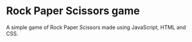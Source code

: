 # Rock Paper Scissors game

A simple game of Rock Paper Scissors made using JavaScript, HTML and CSS.

